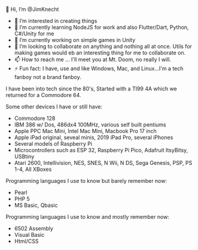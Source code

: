 👋 Hi, I’m @JimKnecht

- 👀 I’m interested in creating things
- 🌱 I’m currently learning NodeJS for work and also Flutter/Dart, Python, C#/Unity for me
- 🔭 I’m currently working on simple games in Unity
- 👯 I’m looking to collaborate on anything and nothing all at once. Utils for making games would eb an interesting thing for me to collaborate on.
- 📫 How to reach me ... I'll meet you at Mt. Doom, no really I will.
- ⚡ Fun fact: I have, use and like Windows, Mac, and Linux...I'm a tech fanboy not a brand fanboy.

I have been into tech since the 80's, Started with a TI99 4A which we returned for a Commodore 64. 

Some other devices I have or still have:
- Commodore 128
- IBM 386 w/ Dos, 486dx4 100MHz, various self built pentiums
- Apple PPC Mac Mini, Intel Mac Mini, Macbook Pro 17 inch
- Apple iPad original, seveal minis, 2019 iPad Pro, several iPhones
- Several models of Raspberry Pi
- Microcontrollers such as ESP 32, Raspberry Pi Pico, Adafruit ItsyBitsy, USBtiny
- Atari 2600, Intellivision, NES, SNES, N Wii, N DS, Sega Genesis, PSP, PS 1-4, All XBoxes

Programming languages I use to know but barely remember now: 
- Pearl
- PHP 5 
- MS Basic, Qbasic

Programming languages I use to know and mostly remember now: 
- 6502 Assembly
- Visual Basic
- Html/CSS

